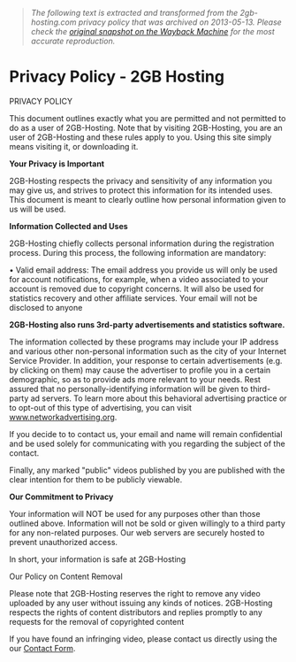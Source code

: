 > *The following text is extracted and transformed from the 2gb-hosting.com privacy policy that was archived on 2013-05-13. Please check the [original snapshot on the Wayback Machine](https://web.archive.org/web/20130513142056id_/http%3A//www.2gb-hosting.com/privacy-policy) for the most accurate reproduction.*

# Privacy Policy - 2GB Hosting

PRIVACY POLICY

This document outlines exactly what you are permitted and not permitted to do as a user of 2GB-Hosting. Note that by visiting 2GB-Hosting, you are an user of 2GB-Hosting and these rules apply to you. Using this site simply means visiting it, or downloading it.

**Your Privacy is Important**

2GB-Hosting respects the privacy and sensitivity of any information you may give us, and strives to protect this information for its intended uses. This document is meant to clearly outline how personal information given to us will be used.

**Information Collected and Uses**

2GB-Hosting chiefly collects personal information during the registration process. During this process, the following information are mandatory:

• Valid email address: The email address you provide us will only be used for account notifications, for example, when a video associated to your account is removed due to copyright concerns. It will also be used for statistics recovery and other affiliate services. Your email will not be disclosed to anyone

**2GB-Hosting also runs 3rd-party advertisements and statistics software.**

The information collected by these programs may include your IP address and various other non-personal information such as the city of your Internet Service Provider. In addition, your response to certain advertisements (e.g. by clicking on them) may cause the advertiser to profile you in a certain demographic, so as to provide ads more relevant to your needs. Rest assured that no personally-identifying information will be given to third-party ad servers. To learn more about this behavioral advertising practice or to opt-out of this type of advertising, you can visit www.networkadvertising.org.

If you decide to to contact us, your email and name will remain confidential and be used solely for communicating with you regarding the subject of the contact.

Finally, any marked "public" videos published by you are published with the clear intention for them to be publicly viewable.

**Our Commitment to Privacy**

Your information will NOT be used for any purposes other than those outlined above. Information will not be sold or given willingly to a third party for any non-related purposes. Our web servers are securely hosted to prevent unauthorized access.

In short, your information is safe at 2GB-Hosting

Our Policy on Content Removal

Please note that 2GB-Hosting reserves the right to remove any video uploaded by any user without issuing any kinds of notices. 2GB-Hosting respects the rights of content distributors and replies promptly to any requests for the removal of copyrighted content

If you have found an infringing video, please contact us directly using the our [Contact Form](https://web.archive.org/contact-us).
